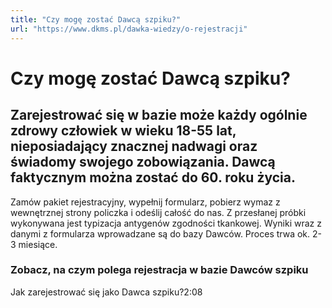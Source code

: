 ```yaml
---
title: "Czy mogę zostać Dawcą szpiku?"
url: "https://www.dkms.pl/dawka-wiedzy/o-rejestracji"
---
```


# Czy mogę zostać Dawcą szpiku?

## Zarejestrować się w bazie może każdy ogólnie zdrowy człowiek w wieku 18-55 lat, nieposiadający znacznej nadwagi oraz świadomy swojego zobowiązania. Dawcą faktycznym można zostać do 60. roku życia.
Zamów pakiet rejestracyjny, wypełnij formularz, pobierz wymaz z wewnętrznej strony policzka i odeślij całość do nas. Z przesłanej próbki wykonywana jest typizacja antygenów zgodności tkankowej. Wyniki wraz z danymi z formularza wprowadzane są do bazy Dawców. Proces trwa ok. 2-3 miesiące.

### Zobacz, na czym polega rejestracja w bazie Dawców szpiku


Jak zarejestrować się jako Dawca szpiku?2:08
